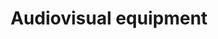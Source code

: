 ---
title: Audiovisual equipment
longTitle: 'Audiovisual equipment'
tags:
- gccommon
french:
- "[[Equipement audiovisuel]]"
usedFor:
- "[[Audio-visual equipment]]"
---